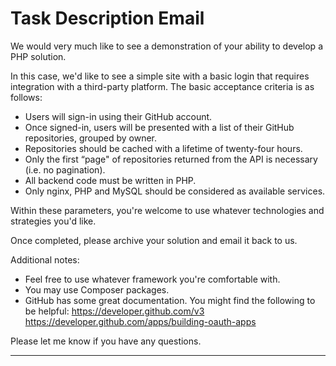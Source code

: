 # Task Description Email

We would very much like to see a demonstration of your ability 
to develop a PHP solution. 

In this case, we'd like to see a simple site with a basic login 
that requires integration with a third-party platform. The basic acceptance criteria is as follows:

 * Users will sign-in using their GitHub account.
 * Once signed-in, users will be presented with a list of their 
   GitHub repositories, grouped by owner. 
 * Repositories should be cached with a lifetime of twenty-four hours.
 * Only the first “page" of repositories returned from the API is 
 	necessary (i.e. no pagination).
 * All backend code must be written in PHP.
 * Only nginx, PHP and MySQL should be considered as available services.

Within these parameters, you're welcome to use whatever 
technologies and strategies you'd like. 

Once completed, please archive your solution and email it back to us.

Additional notes:

 - Feel free to use whatever framework you're comfortable with.
 - You may use Composer packages.
 - GitHub has some great documentation. You might find the following to be helpful:
	https://developer.github.com/v3
	https://developer.github.com/apps/building-oauth-apps

Please let me know if you have any questions.
_____________________________________________